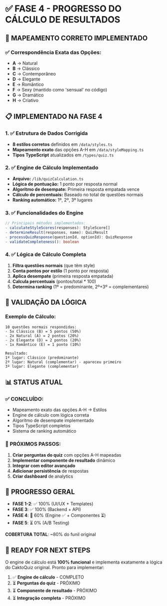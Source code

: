# ✅ FASE 4 - PROGRESSO DO CÁLCULO DE RESULTADOS

## 🎯 MAPEAMENTO CORRETO IMPLEMENTADO

### ✅ **Correspondência Exata das Opções:**
- **A** → Natural
- **B** → Clássico  
- **C** → Contemporâneo
- **D** → Elegante
- **E** → Romântico
- **F** → Sexy (mantido como 'sensual' no código)
- **G** → Dramático
- **H** → Criativo

## 📋 IMPLEMENTADO NA FASE 4

### 1. ✅ **Estrutura de Dados Corrigida**
- **8 estilos corretos** definidos em `/data/styles.ts`
- **Mapeamento exato** das opções A-H em `/data/styleMapping.ts`
- **Tipos TypeScript** atualizados em `/types/quiz.ts`

### 2. ✅ **Engine de Cálculo Implementado**
- **Arquivo:** `/lib/quizCalculation.ts`
- **Lógica de pontuação:** 1 ponto por resposta normal
- **Algoritmo de desempate:** Primeira resposta empatada vence
- **Cálculo de percentuais:** Baseado no total de questões normais
- **Ranking automático:** 1º, 2º, 3º lugares

### 3. ✅ **Funcionalidades do Engine**
```typescript
// Principais métodos implementados:
- calculateStyleScores(responses): StyleScore[]
- determineResult(responses, name): QuizResult  
- processQuizResponse(questionId, optionId): QuizResponse
- validateCompleteness(): boolean
```

### 4. ✅ **Lógica de Cálculo Completa**
1. **Filtra questões normais** (que têm style)
2. **Conta pontos por estilo** (1 ponto por resposta)
3. **Aplica desempate** (primeira resposta empatada)
4. **Calcula percentuais** (pontos/total * 100)
5. **Determina ranking** (1º = predominante, 2º+3º = complementares)

## 🧪 VALIDAÇÃO DA LÓGICA

### Exemplo de Cálculo:
```
10 questões normais respondidas:
- 5x Clássico (B) = 5 pontos (50%)
- 2x Natural (A) = 2 pontos (20%)  
- 2x Elegante (D) = 2 pontos (20%)
- 1x Romântico (E) = 1 ponto (10%)

Resultado:
1º lugar: Clássico (predominante)
2º lugar: Natural (complementar) - apareceu primeiro
3º lugar: Elegante (complementar)
```

## 📊 STATUS ATUAL

### ✅ **CONCLUÍDO:**
- Mapeamento exato das opções A-H → Estilos
- Engine de cálculo com lógica correta
- Algoritmo de desempate implementado
- Tipos TypeScript completos
- Sistema de ranking automático

### 🔄 **PRÓXIMOS PASSOS:**
1. **Criar perguntas do quiz** com opções A-H mapeadas
2. **Implementar componente de resultado** dinâmico
3. **Integrar com editor avançado**
4. **Adicionar persistência** de respostas
5. **Criar dashboard** de analytics

## 🎯 **PROGRESSO GERAL**

- **FASE 1-2**: ✅ 100% (UI/UX + Templates)
- **FASE 3**: ✅ 100% (Backend + API)
- **FASE 4**: 🔄 60% (Engine ✅ + Componentes ⏳)
- **FASE 5**: ⏳ 0% (A/B Testing)

**COBERTURA TOTAL**: ~80% do funil original

## 🚀 **READY FOR NEXT STEPS**

O engine de cálculo está **100% funcional** e implementa exatamente a lógica do CaktoQuiz original. Pronto para implementar:

1. ✅ **Engine de cálculo** - COMPLETO
2. ⏳ **Perguntas do quiz** - PRÓXIMO  
3. ⏳ **Componente de resultado** - PRÓXIMO
4. ⏳ **Integração completa** - PRÓXIMO

